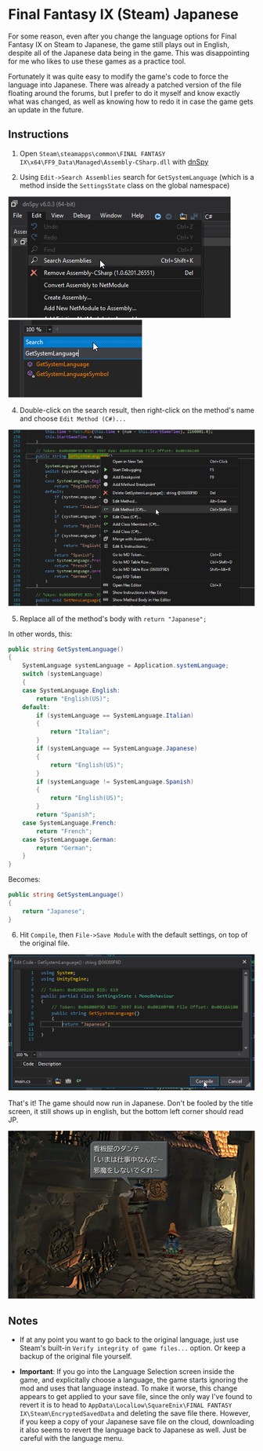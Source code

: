 # Final Fantasy IX (Steam) Japanese

For some reason, even after you change the language options for Final Fantasy IX on Steam to Japanese, the game still plays out in English, despite all of the Japanese data being in the game. This was disappointing for me who likes to use these games as a practice tool.

Fortunately it was quite easy to modify the game's code to force the language into Japanese. There was already a patched version of the file floating around the forums, but I prefer to do it myself and know exactly what was changed, as well as knowing how to redo it in case the game gets an update in the future.

## Instructions

1) Open `Steam\steamapps\common\FINAL FANTASY IX\x64\FF9_Data\Managed\Assembly-CSharp.dll` with [dnSpy](https://github.com/0xd4d/dnSpy)

2) Using `Edit->Search Assemblies` search for `GetSystemLanguage` (which is a method inside the `SettingsState` class on the global namespace)

![Search Assemblies](search_assemblies.png)
![Search](search.png)

4) Double-click on the search result, then right-click on the method's name and choose `Edit Method (C#)...`

![Edit Method](edit_method.png)

5) Replace all of the method's body with `return "Japanese";`

In other words, this:

```cs
public string GetSystemLanguage()
{
    SystemLanguage systemLanguage = Application.systemLanguage;
    switch (systemLanguage)
    {
    case SystemLanguage.English:
        return "English(US)";
    default:
        if (systemLanguage == SystemLanguage.Italian)
        {
            return "Italian";
        }
        if (systemLanguage == SystemLanguage.Japanese)
        {
            return "English(US)";
        }
        if (systemLanguage != SystemLanguage.Spanish)
        {
            return "English(US)";
        }
        return "Spanish";
    case SystemLanguage.French:
        return "French";
    case SystemLanguage.German:
        return "German";
    }
}
```

Becomes:

```cs
public string GetSystemLanguage()
{
    return "Japanese";
}
```

6) Hit `Compile`, then `File->Save Module` with the default settings, on top of the original file.

![Compile](compile.png)

That's it! The game should now run in Japanese. Don't be fooled by the title screen, it still shows up in english, but the bottom left corner should read JP.

![Game](game.jpg)

## Notes


- If at any point you want to go back to the original language, just use Steam's built-in `Verify integrity of game files...` option. Or keep a backup of the original file yourself.

- **Important**: If you go into the Language Selection screen inside the game, and explicitally choose a language, the game starts ignoring the mod and uses that language instead. To make it worse, this change appears to get applied to your save file, since the only way I've found to revert it is to head to `AppData\LocalLow\SquareEnix\FINAL FANTASY IX\Steam\EncryptedSavedData` and deleting the save file there. However, if you keep a copy of your Japanese save file on the cloud, downloading it also seems to revert the language back to Japanese as well. Just be careful with the language menu.
